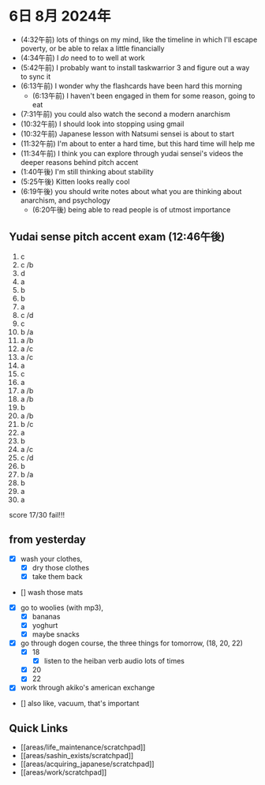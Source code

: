 # 6日 8月 2024年
- (4:32午前) lots of things on my mind, like the timeline in which I'll escape poverty, or be able to relax a little financially
- (4:34午前) I *do* need to to well at work
- (5:42午前) I probably want to install taskwarrior 3 and figure out a way to sync it
- (6:13午前) I wonder why the flashcards have been hard this morning
  - (6:13午前) I haven't been engaged in them for some reason, going to eat
- (7:31午前) you could also watch the second a modern anarchism
- (10:32午前) I should look into stopping using gmail
- (10:32午前) Japanese lesson with Natsumi sensei is about to start
- (11:32午前) I'm about to enter a hard time, but this hard time will help me
- (11:34午前) I think you can explore through yudai sensei's videos the deeper reasons behind pitch accent
- (1:40午後) I'm still thinking about stability
- (5:25午後) Kitten looks really cool
- (6:19午後) you should write notes about what you are thinking about anarchism, and psychology
  - (6:20午後) being able to read people is of utmost importance






## Yudai sense pitch accent exam (12:46午後)
1. c
2. c /b
3. d
4. a
5. b
6. b
7. a
8. c /d
9. c
10. b /a
11. a /b
12. a /c
13. a /c
14. a 
15. c 
16. a 
17. a /b
18. a /b
19. b
20. a /b
21. b /c
22. a 
23. b
24. a /c
25. c /d
26. b
27. b /a
28. b
29. a
30. a 

score 17/30 fail!!!






## from yesterday
  - [x] wash your clothes, 
    - [x] dry those clothes
    - [x] take them back
  - [] wash those mats
  - [x] go to woolies (with mp3), 
    - [x] bananas
    - [x] yoghurt
    - [x] maybe snacks
  - [x] go through dogen course, the three things for tomorrow, (18, 20, 22)
    - [x] 18
      - [x] listen to the heiban verb audio lots of times
    - [x] 20
    - [x] 22
  - [x] work through akiko's american exchange
  - [] also like, vacuum, that's important
 



## Quick Links
- [[areas/life_maintenance/scratchpad]]
- [[areas/sashin_exists/scratchpad]]
- [[areas/acquiring_japanese/scratchpad]]
- [[areas/work/scratchpad]]
